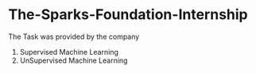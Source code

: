 # The-Sparks-Foundation-Internship
The Task was provided by the company
1) Supervised Machine Learning
2) UnSupervised Machine Learning
